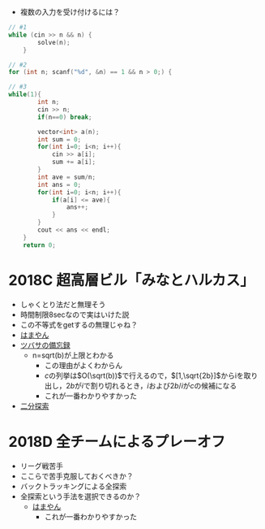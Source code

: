 - 複数の入力を受け付けるには？
```cpp
// #1
while (cin >> n && n) {
        solve(n);
    }

// #2
for (int n; scanf("%d", &n) == 1 && n > 0;) {

// #3
while(1){
        int n;
        cin >> n;
        if(n==0) break;

        vector<int> a(n);
        int sum = 0;
        for(int i=0; i<n; i++){
            cin >> a[i];
            sum += a[i];
        }
        int ave = sum/n;
        int ans = 0;
        for(int i=0; i<n; i++){
            if(a[i] <= ave){
                ans++;
            }
        }
        cout << ans << endl;
    }
    return 0;
```

# 2018C 超高層ビル「みなとハルカス」
- しゃくとり法だと無理そう
- 時間制限8secなので実はいけた説
- この不等式をgetするの無理じゃね？
- [はまやん](https://www.hamayanhamayan.com/entry/2018/07/08/112205)
- [ツバサの備忘録](https://emtubasa.hateblo.jp/entry/2019/03/19/222913)
  - n=sqrt(b)が上限とわかる
    - この理由がよくわからん
    - $c$の列挙は$O(\sqrt(b))$で行えるので，$[1,\sqrt{2b}]$からiを取り出し，$2b$が$i$で割り切れるとき，$i$および$2b/i$が$c$の候補になる
    - これが一番わかりやすかった
- [二分探索](https://kimiyuki.net/writeup/algo/etc/icpc-2018-domestic-c/)

# 2018D 全チームによるプレーオフ
- リーグ戦苦手
- ここらで苦手克服しておくべきか？
- バックトラッキングによる全探索
- 全探索という手法を選択できるのか？
    - [はまやん](https://www.hamayanhamayan.com/entry/2018/07/15/225020)
        - これが一番わかりやすかった
